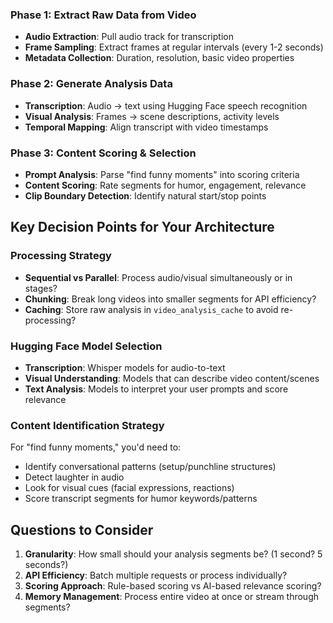 ### **Phase 1: Extract Raw Data from Video**

- **Audio Extraction**: Pull audio track for transcription
- **Frame Sampling**: Extract frames at regular intervals (every 1-2 seconds)
- **Metadata Collection**: Duration, resolution, basic video properties

### **Phase 2: Generate Analysis Data**

- **Transcription**: Audio → text using Hugging Face speech recognition
- **Visual Analysis**: Frames → scene descriptions, activity levels
- **Temporal Mapping**: Align transcript with video timestamps

### **Phase 3: Content Scoring & Selection**

- **Prompt Analysis**: Parse "find funny moments" into scoring criteria
- **Content Scoring**: Rate segments for humor, engagement, relevance
- **Clip Boundary Detection**: Identify natural start/stop points

## Key Decision Points for Your Architecture

### **Processing Strategy**

- **Sequential vs Parallel**: Process audio/visual simultaneously or in stages?
- **Chunking**: Break long videos into smaller segments for API efficiency?
- **Caching**: Store raw analysis in `video_analysis_cache` to avoid re-processing?

### **Hugging Face Model Selection**

- **Transcription**: Whisper models for audio-to-text
- **Visual Understanding**: Models that can describe video content/scenes
- **Text Analysis**: Models to interpret your user prompts and score relevance

### **Content Identification Strategy**

For "find funny moments," you'd need to:

- Identify conversational patterns (setup/punchline structures)
- Detect laughter in audio
- Look for visual cues (facial expressions, reactions)
- Score transcript segments for humor keywords/patterns

## Questions to Consider

1. **Granularity**: How small should your analysis segments be? (1 second? 5 seconds?)
2. **API Efficiency**: Batch multiple requests or process individually?
3. **Scoring Approach**: Rule-based scoring vs AI-based relevance scoring?
4. **Memory Management**: Process entire video at once or stream through segments?